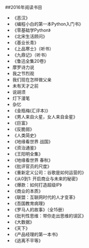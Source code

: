 ##2016年阅读书目

- 《恶汉》
- 《编程小白的第一本Python入门书》
- 《零基础学Python》
- 《北宋生活顾问》
- 《基业长青》
- 《上品寒士》（听书）
- 《九鼎记》（听书）
- 《鲁迅全集20卷》
 - 摩罗诗力说
 - 我之节烈观
 - 我们现在怎样做父亲
 - 未有天才之前
 - 说胡须
 - 灯下漫笔
 - 杂忆
- 《金瓶梅(汇评本)》
- 《男人来自火星，女人来自金星》
- 《巨富》
- 《反脆弱》
- 《人类简史》
- 《地缘看世界 战国》
- 《资治通鉴》
- 《王阳明全集》
- 《地缘看世界 春秋》
- 《批评官员的尺度》
- 《重新定义公司：谷歌是如何运营的》
- 《从0到1: 开启商业与未来的秘密》
- 《爆款：如何打造超级IP》
- 《商业的本质》
- 《联盟：互联网时代的人才变革》
- 《吾国教育病理》
- 《罗马人的故事》（全15册）
- 《批判性思维：带你走出思维的误区》
- 《大数据》
- 《天下》
- 《产品经理的第一本书》
- 《逃离不平等》
